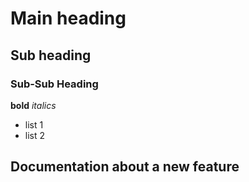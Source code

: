 # Main heading

## Sub heading

### Sub-Sub Heading

**bold** _italics_

- list 1
- list 2


## Documentation about a new feature
